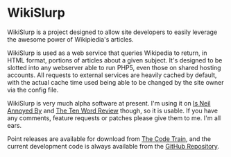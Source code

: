 # WikiSlurp

WikiSlurp is a project designed to allow site developers to easily leverage the awesome power of Wikipiedia's articles.

WikiSlurp is used as a web service that queries Wikipedia to return, in HTML format, portions of articles about a given subject.  It's designed to be slotted into any webserver able to run PHP5, even those on shared hosting accounts.  All requests to external services are heavily cached by default, with the actual cache time used being able to be changed by the site owner via the config file.

WikiSlurp is very much alpha software at present.  I'm using it on [Is Neil Annoyed By][1] and [The Ten Word Review][2] though, so it is usable.  If you have any comments, feature requests or patches please give them to me.  I'm all ears.

Point releases are available for download from [The Code Train][3], and the current development code is always available from the [GitHub Repository][4].

[1]: http://isneilannoyedby.com
[2]: http://thetenwordreview.com
[3]: http://thecodetrain.co.uk/code/wikislurp/
[4]: http://github.com/NeilCrosby/wikislurp/tree/master